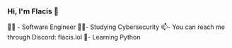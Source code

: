 ### Hi, I'm Flacis 👋

🧑‍💻 - Software Engineer
👨‍🎓- Studying Cybersecurity
📫- You can reach me through Discord: flacis.lol
💭- Learning Python 
